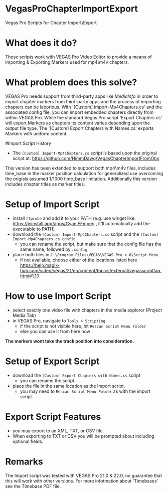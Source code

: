 # VegasProChapterImportExport
Vegas Pro Scripts for Chapter Import\Export

# What does it do?
These scripts work with VEGAS Pro Video Editor to provide a means of Importing & Exporting Markers
used for mp4\m4v chapters.

# What problem does this solve?
VEGAS Pro needs support from third-party apps like _MediaInfo_ in order to import chapter markers from third-party apps and the process of importing chapters can be laborious.
With '[Custom] Import-Mp4Chapters.cs' and the associated config file, you can import embedded chapters directly from within VEGAS Pro. While the standard Vegas Pro script 'Export Chapters.cs' will export Markers as chapters its content varies depending upon the output file type. The '[Custom] Export Chapters with Names.cs' exports Markers with uniform content.  

#Import Script History
- The `[Custom] Import-Mp4Chapters.cs` script is based upon the original script at:
 https://github.com/HimmDawg/VegasChapterImportFromObs

This version has been extended to support both mp4\m4v files, includes time_base in the marker position
calculation for generalized use overcoming the origials assumed 1/1000 time_base limitation. Additionally this version includes chapter titles as marker titles.

# Setup of Import Script
- install `ffprobe` and add it to your PATH (e.g. use winget like: https://winstall.app/apps/Gyan.FFmpeg , it'll automatically add the executable to PATH)
- download the `[Custom] Import-Mp4Chapters.cs` script and the `[Custom] Import-Mp4Chapters.cs.config`
    - you can rename the script, but make sure that the config file has the same name, followed by `.config`
- place both files in `C:\Program Files\VEGAS\VEGAS Pro x.0\Script Menu`
    - if not available, choose either of the locations listed here https://help.magix-hub.com/video/vegas/21/en/content/topics/external/vegasscriptfaq.html#1.10


# How to use Import Script
- select exactly one video file with chapters in the media explorer (Project Media Tab)
- in VEGAS Pro, navigate to `Tools > Scripting`
    - if the script is not visible here, hit `Rescan Script Menu Folder`
    - else you can use it from here now

**The markers wont take the track position into consideration.**

# Setup of Export Script
- download the `[Custom] Export Chapters with Names.cs` script
    - you can rename the script.
- place the file in the same location as the Import script.
    - you may need to `Rescan Script Menu Folder` as with the import script. 

# Export Script Features
- you may export to an XML, TXT, or CSV file. 
- When exporting to TXT or CSV you will be prompted about including optional fields.

# Remarks
The Import script was tested with VEGAS Pro 21.0 & 22.0, no guarantee that this will work with other versions.
For more infotmation about 'Timebases' see the Timebase PDF file.


